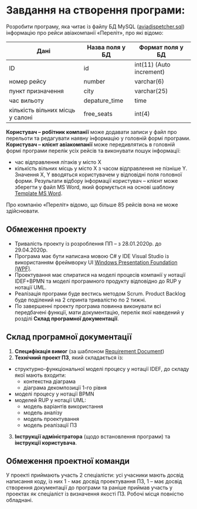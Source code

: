 # Завдання на створення програми:

Розробити програму, яка читає із файлу БД MySQL ([aviadispetcher.sql]) інформацію про рейси авіакомпанії «Переліт», про які відомо:
 
| Дані | Назва поля у БД | Формат поля у БД |
| ------ | ------ | ------ |
| ID | id	| int(11) (Auto increment) |
| номер рейсу | number	| varchar(6) |
| пункт призначення | city | varchar(25) |
| час вильоту | depature_time | time |
| кількість вільних місць у салоні | free_seats | int(4) |


**Користувач – робітник компанії** може додавати записи у файл про перельоти та редагувати наявну інформацію у головній формі програми.
**Користувач – клієнт авіакомпанії** може передивлятись в головній формі програми перелік усіх рейсів та виконувати пошук інформації:
- час відправлення літаків у місто X 
- кількість вільних місць у місто X з часом відправлення не пізніше Y. 
Значення X, Y вводяться користувачем у відповідні поля головної форми. 
Результати відбору інформації користувач – клієнт може зберегти у файл MS Word, який формується на основі шаблону [Template MS Word].

Про компанію «Переліт» відомо, що більше 85 рейсів вона не може здійснювати.

## Обмеження проекту
- Тривалість проекту із розроблення ПП – з 28.01.2020р. до 29.04.2020р.
- Програма має бути написана мовою C# у IDE Visual Studio із використанням фреймворку UI [Windows Presentation Foundation (WPF)]. 
- Проектування має спиратися на моделі процесів компанії у нотації IDEF+BPMN та моделі програмного продукту відповідно до RUP у нотації UML.
- Реалізація програми буде вестись методом Scrum. Product Backlog буде поділений на 2 спринта тривалістю по 2 тижні.
- По завершенні проекту програма повинна виконувати всі передбачені функції, мати документацію, перелік якої наведений у розділі **Склад програмної документації**.

## Склад програмної документації
1. **Специфікація вимог** (за шаблоном [Requirement Document])
2. **Технічний проект ПЗ**, який складається із:
- структурно-функціональної моделі процесу у нотації IDEF, до складу якої мають входити:
    + контекстна діаграма
    + діаграма декомпозиції 1-го рівня
- моделі процесу у нотації BPMN	
- моделей RUP у нотації UML:
    + модель варіантів використання
    + модель аналізу
    + модель проектування
    + модель реалізації ПЗ
 3. **Інструкції адміністратора** (щодо встановлення програми) та **інструкції користувача**.

## Обмеження проектної команди

У проекті приймають участь 2 спеціалісти: усі учасники мають досвід написання коду, із них 1 - має досвід проектування ПЗ, 1 – має досвід створення документації до програми та раніше приймав участь у проектах як спеціаліст із визначення якості ПЗ.
Робочі місця повністю обладнані.

[//]: # (Нижче наведені посилання, які використовуються в тексті)


   [aviadispetcher.sql]: <https://github.com/OlgaTat/TSPP2019-20/blob/master/Input%20Files/aviadispetcher.sql>
   [Template MS Word]: <https://github.com/OlgaTat/TSPP2019-20/blob/master/Input%20Files/%D0%A8%D0%B0%D0%B1%D0%BB%D0%BE%D0%BD_%D0%9F%D0%BE%D1%88%D1%83%D0%BA%D1%83_%D1%80%D0%B5%D0%B9%D1%81%D1%96%D0%B2.dot>
   [Windows Presentation Foundation (WPF)]: <https://docs.microsoft.com/en-us/dotnet/framework/wpf/getting-started/>
   [Requirement Document]: <https://business.esa.int/sites/default/files/RD%20Template.docx>
